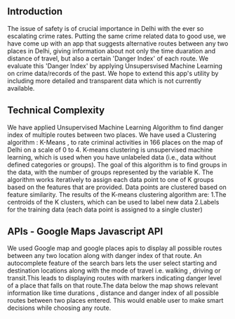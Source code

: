 

<div align="center">
  
</div>




## Introduction
The issue of safety is of crucial importance in Delhi with the ever so escalating crime rates. Putting the same crime related data to good use, we have come up with an app that suggests alternative routes between any two places in Delhi, giving information about not only the time duaration and distance of travel, but also a certain 'Danger Index' of each route. We evaluate this 'Danger Index' by applying Unsupersvised Machine Learning on crime data/records of the past. We hope to extend this app's utility by including more detailed and transparent data which is not currently available.

## Technical Complexity
We have applied Unsupervised Machine Learning Algorithm to find danger index of multiple routes between two places.
We have used a Clustering algorithm : K-Means , to rate criminal activities in 166 places on the map of Delhi on a scale of 0 to 4. K-means clustering is unsupervised machine learning, which is used when you have unlabeled data (i.e., data without defined categories or groups). The goal of this algorithm is to find groups in the data, with the number of groups represented by the variable K. The algorithm works iteratively to assign each data point to one of K groups based on the features that are provided. Data points are clustered based on feature similarity. The results of the K-means clustering algorithm are: 1.The centroids of the K clusters, which can be used to label new data 2.Labels for the training data (each data point is assigned to a single cluster)

## APIs - Google Maps Javascript API
We used Google map and google places apis to display all possible routes between any two location along with danger index of that route. An autocomplete feature of the search bars lets the user select starting and destination locations along with the mode of travel i.e. walking , driving or transit.This leads to displaying routes with markers indicating danger level of a place that falls on that route.The data below the map shows relevant information like time durations , distance and danger index of all possible routes between two places entered. This would enable user to make smart decisions while choosing any route.





